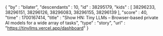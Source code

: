 {
  "by" : "bilater",
  "descendants" : 10,
  "id" : 38295179,
  "kids" : [ 38296233, 38296151, 38296126, 38296083, 38296155, 38296139 ],
  "score" : 40,
  "time" : 1700167414,
  "title" : "Show HN: Tiny LLMs – Browser-based private AI models for a wide array of tasks",
  "type" : "story",
  "url" : "https://tinyllms.vercel.app/dashboard"
}
